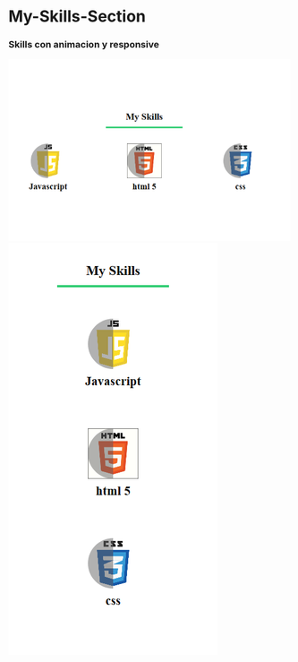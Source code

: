 # My-Skills-Section
### Skills con animacion y responsive

![alt text](https://github.com/JAHIRFMC/My-Skills-Section/blob/master/img/img/Skills.png)
![alt text](https://github.com/JAHIRFMC/My-Skills-Section/blob/master/img/img/Skills-2.png)
